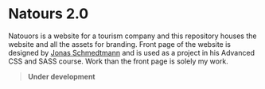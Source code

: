# Natours 2.0

Natouors is a website for a tourism company and this repository houses the website and all the assets for branding. Front page of the website is designed by [Jonas Schmedtmann](https://github.com/jonasschmedtmann) and is used as a project in his Advanced CSS and SASS course. Work than the front page is solely my work.

> **Under development**